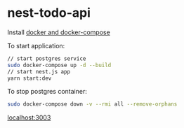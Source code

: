 # nest-todo-api

Install [docker and docker-compose](https://docs.docker.com/compose/install/)

To start application:

```bash
// start postgres service
sudo docker-compose up -d --build
// start nest.js app
yarn start:dev
```

To stop postgres container:

```bash
sudo docker-compose down -v --rmi all --remove-orphans
```

[localhost:3003](http://localhost:3003)

